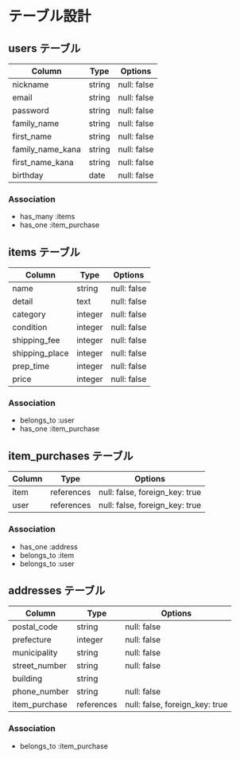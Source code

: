 # テーブル設計

## users テーブル

| Column           | Type    | Options     |
| ---------------- | ------- | ----------- |
| nickname         | string  | null: false |
| email            | string  | null: false |
| password         | string  | null: false |
| family_name      | string  | null: false |
| first_name       | string  | null: false |
| family_name_kana | string  | null: false |
| first_name_kana  | string  | null: false |
| birthday         | date    | null: false |

### Association

- has_many :items
- has_one :item_purchase


## items テーブル

| Column         | Type    | Options     |
| -------------- | ------- | ----------- |
| name           | string  | null: false |
| detail         | text    | null: false |
| category       | integer | null: false |
| condition      | integer | null: false |
| shipping_fee   | integer | null: false |
| shipping_place | integer | null: false |
| prep_time      | integer | null: false |
| price          | integer | null: false |

### Association

- belongs_to :user
- has_one :item_purchase

## item_purchases テーブル


| Column  | Type       | Options                        |
| --------| ---------- | ------------------------------ |
| item    | references | null: false, foreign_key: true |
| user    | references | null: false, foreign_key: true |

### Association

- has_one :address
- belongs_to :item
- belongs_to :user

## addresses テーブル

| Column            | Type    | Options                           |
| ----------------- | ---------- | ------------------------------ |
| postal_code       | string     | null: false                    |
| prefecture        | integer    | null: false                    |
| municipality      | string     | null: false                    |
| street_number     | string     | null: false                    |
| building          | string     |                                |
| phone_number      | string     | null: false                    |
| item_purchase     | references | null: false, foreign_key: true |

### Association

- belongs_to :item_purchase

